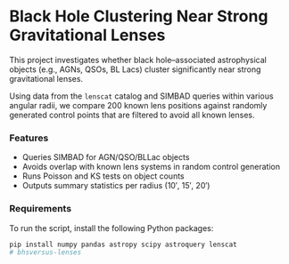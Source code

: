 # Black Hole Clustering Near Strong Gravitational Lenses

This project investigates whether black hole–associated astrophysical objects 
(e.g., AGNs, QSOs, BL Lacs) cluster significantly near strong gravitational lenses.

Using data from the `lenscat` catalog and SIMBAD queries within various angular radii, 
we compare 200 known lens positions against randomly generated control points 
that are filtered to avoid all known lenses.

### Features

- Queries SIMBAD for AGN/QSO/BLLac objects
- Avoids overlap with known lens systems in random control generation
- Runs Poisson and KS tests on object counts
- Outputs summary statistics per radius (10′, 15′, 20′)

### Requirements

To run the script, install the following Python packages:

```bash
pip install numpy pandas astropy scipy astroquery lenscat
# bhsversus-lenses
